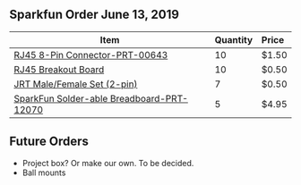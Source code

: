 ## Sparkfun Order June 13, 2019

| Item                                                                                 | Quantity | Price |  
| ------------------------------------------------------------------------------------ | -------- | :---- |  
| [RJ45 8-Pin Connector-PRT-00643](https://www.sparkfun.com/products/643)              | 10       | $1.50 |  
| [RJ45 Breakout Board](https://www.sparkfun.com/products/716)                         | 10       | $0.50 |  
| [JRT Male/Female Set (2-pin)](https://www.sparkfun.com/products/10501)               | 7        | $0.50 |  
| [SparkFun Solder-able Breadboard-PRT-12070](https://www.sparkfun.com/products/12070) | 5        | $4.95 |  

## Future Orders

- Project box? Or make our own. To be decided.
- Ball mounts